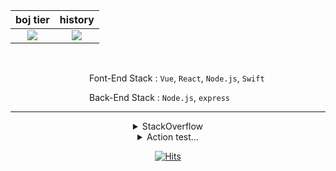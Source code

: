 <!---
Captainjack-kor/Captainjack-kor is a ✨ special ✨ repository because its `README.md` (this file) appears on your GitHub profile.
You can click the Preview link to take a look at your changes....
--->

<!-- <div align="center">
 Strong &nbsp;
 <img src="https://img.shields.io/badge/Vue-4FC08D?style=flat-square&logo=Vue.js&logoColor=white"/> 
</div> -->

<div align="center">

<!-- | boj tier | history | 
|:-------------------:|:-------------:|
| <img src="http://mazassumnida.wtf/api/v2/generate_badge?boj=captainjack_kr"> | <img src="http://mazandi.herokuapp.com/api?handle=captainjack_kr&theme=cold"/> | -->
 
 | boj tier | history | 
|:-------------------:|:-------------:|
| <img src="http://mazassumnida.wtf/api/v2/generate_badge?boj=captainjack_kr"> | <img src="http://mazandi.herokuapp.com/api?handle=captainjack_kr&theme=warm"/> |
 
<!--  | boj tier | history | 
|:-------------------:|:-------------:|
| <img src="http://mazassumnida.wtf/api/v2/generate_badge?boj=captainjack_kr"> | <img src="http://mazandi.herokuapp.com/api?handle=captainjack_kr&theme=dark"/> | -->

</div>

<!-- <div align="center">
 
 [![Solved.ac
프로필](http://mazassumnida.wtf/api/generate_badge?boj=captainjack_kr)](https://solved.ac/captainjack_kr)
 
 [![CodeForces Profile](https://cf.leed.at?id=KR_CaptainJack)](https://codeforces.com/profile/KR_CaptainJack)
 [![Solved.ac
프로필](http://mazassumnida.wtf/api/v2/generate_badge?boj={handle})](https://solved.ac/{handle})
 </div> -->

<br /> 

<div align="left">
 
&nbsp; &nbsp; &nbsp; &nbsp; &nbsp;  &nbsp; &nbsp; &nbsp; &nbsp; &nbsp; &nbsp; &nbsp; &nbsp; &nbsp; &nbsp; &nbsp; Font-End Stack :  ```Vue```, ```React```, ```Node.js```, ```Swift```
 
&nbsp; &nbsp; &nbsp; &nbsp; &nbsp;  &nbsp; &nbsp; &nbsp; &nbsp; &nbsp; &nbsp; &nbsp; &nbsp; &nbsp; &nbsp; &nbsp; Back-End Stack :  ```Node.js```, ```express```
 
<!--  <h3> ✨ Front-End Stack ✨</h3> -->
</div>

<!-- <div align="center">
<img src="https://img.shields.io/badge/Vue-4FC08D?style=flat-square&logo=Vue.js&logoColor=white"/> &nbsp;
<img src="https://img.shields.io/badge/Vuetify-1867C0?style=flat-square&logo=Vuetify&logoColor=white"/> &nbsp;
<img src="https://img.shields.io/badge/JavaScript-F7DF1E?style=flat-square&logo=JavaScript&logoColor=black"/> &nbsp;
<img src="https://img.shields.io/badge/Node.js-339933?style=flat-square&logo=Node.js&logoColor=white"/></a> &nbsp;
<img src="https://img.shields.io/badge/React-61DAFB?style=flat-square&logo=React&logoColor=black"/> &nbsp;
<img src="https://img.shields.io/badge/CSS3-1572B6?style=flat-square&logo=CSS3&logoColor=white"/></a> &nbsp;
<img src="https://img.shields.io/badge/HTML5-E34F26?style=flat-square&logo=HTML5&logoColor=white"/></a> &nbsp; 
<img src="https://img.shields.io/badge/ReactHooks-B7178C?style=flat-square&logo=React&logoColor=pink"/> &nbsp;
<img src="https://img.shields.io/badge/Redux-764ABC?style=flat-square&logo=Redux&logoColor=white"/> &nbsp;
</div>  -->

<!-- <br /> <br /> -->

<!-- <div align="center">
 <h3> 🌈 Back-End Stack 🌈 </h3>
</div>

<div align="center">
 <img src="https://img.shields.io/badge/Node.js-339933?style=flat-square&logo=Node.js&logoColor=white"/></a> &nbsp;
 <img src="https://img.shields.io/badge/express-1572B6?style=flat-square&logo=EXPRESS&logoColor=red"/></a> &nbsp;
</div>  -->

<!-- <br /> <br /> -->


<!-- <div align="center">
 <h3> 🚀 Tools 🚀 </h3>

<img src="https://img.shields.io/badge/GitHub-181717?style=flat-square&logo=GitHub&logoColor=white"/></a> &nbsp;
<img src="https://img.shields.io/badge/GitBook-3884FF?style=flat-square&logo=GitBook&logoColor=white"/></a> &nbsp; 
<img src="https://img.shields.io/badge/Postman-FF6C37?style=flat-square&logo=Postman&logoColor=white"/></a> &nbsp;
<img src="https://img.shields.io/badge/Figma-F24E1E?style=flat-square&logo=Figma&logoColor=white"/></a> &nbsp;
</div> -->


<!-- <br /> <br /> -->

<!-- <div align="center">
<h3> 🔥 Learning 🔥 </h3>

<img src="https://img.shields.io/badge/Swift-F05138?style=flat-square&logo=Swift&logoColor=black"/></a> &nbsp;
<img src="https://img.shields.io/badge/TypeScript-3178C6?style=flat-square&logo=TypeScript&logoColor=white"/></a> &nbsp;
<img src="https://img.shields.io/badge/Ionic-3880FF?style=flat-square&logo=Ionic&logoColor=white"/></a> &nbsp;
<img src="https://img.shields.io/badge/Capacitor-119EFF?style=flat-square&logo=Capacitor&logoColor=white"/></a> &nbsp;
<img src="https://img.shields.io/badge/Firebase-FFCA28?style=flat-square&logo=Firebase&logoColor=black"/></a> &nbsp;
</div> -->

<!-- <br /> -->

------

<div align="center">
 
<!-- <details>
<summary>CodeForces</summary>

<br/>
 
[![CodeForces Profile](https://cf.leed.at?id=KR_CaptainJack)](https://codeforces.com/profile/KR_CaptainJack)
 
[![CodeForces Profile](http://cf.leed.at?id=KR_CaptainJack)](https://codeforces.com/profile/KR_CaptainJack)
 
 응~ 노레이팅은 출력도 안됨~ 서럽네욤 ^^ -->

<!-- ## Dev ##
[![Top Langs](https://github-readme-stats.vercel.app/api/top-langs/?username=cola314&layout=compact)](https://github.com/anuraghazra/github-readme-stats) -->


</details>
 
<details>
<summary>StackOverflow</summary>

 
<br/>
 
[![CaptainJack StackOverflow](https://github-readme-stackoverflow.vercel.app/?userID=15746954&theme=dark)](https://stackoverflow.com/users/15746954/CaptainJack)
 

</details>
 
 
 
<details>
  
<summary>Action test...</summary>

<br/>
 
<!--  <a href="https://www.google.com/"> button </a> -->
 <br />
 <a href="https://github.com/Captainjack-kor"> Button1 </a> &nbsp; 
 <a href="https://github.com/Captainjack-kor"> Button2 </a> &nbsp; 
 <a href="https://github.com/Captainjack-kor"> Button3 </a> &nbsp;<br /> 
 <span> 0  </span>&nbsp;  &nbsp;    &nbsp;  &nbsp; <span> 0 </span> &nbsp;  &nbsp;   &nbsp;  &nbsp;<span> 0  </span>
  <br />
   <br /> 
 
```js
   cosnole.log("TEST1");
   console.log("change this value");
```
</div>
 
 </details>
 
<!--  <br /> -->

<div align="center">
 
[![Hits](https://hits.seeyoufarm.com/api/count/incr/badge.svg?url=https%3A%2F%2Fgithub.com%2FCaptainjack-kor&count_bg=%23797979&title_bg=%23000000&icon=riotgames.svg&icon_color=%23FFFFFF&title=hits&edge_flat=false)](https://hits.seeyoufarm.com)

</div>


<!-- 🚫🧢 &nbsp;

<img src="https://img.shields.io/badge/Node.js-339933?style=flat-square&logo=Node.js&logoColor=white"/></a> &nbsp;

 -->                                                                                  
